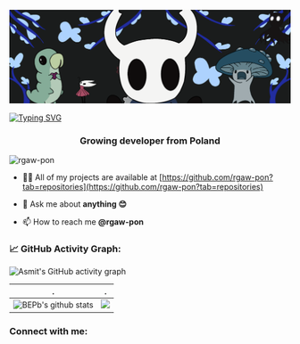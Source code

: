 <head>
<script src="https://kit.fontawesome.com/91fe5cfdb6.js" crossorigin="anonymous"></script>
</head>

![](./header_.png)

 [![Typing SVG](https://readme-typing-svg.herokuapp.com?color=%2336BCF7&center=true&vCenter=true&width=1000&lines=Hi+there!+;Welcome+to+my+profile,+my+name+is+Robert;More+than+2+years+of+programming+experience;Looking+forward+to+new+challenges+;CompSci+graduate)](https://git.io/typing-svg)

<!-- <h1 align="center">
 
</h1> -->
<h3 align="center">Growing developer from Poland </h3>

<p align="left"> <img src="https://komarev.com/ghpvc/?username=rgaw-pon&label=Profile%20views&color=0e75b6&style=flat" alt="rgaw-pon" /> </p>

<!-- <p align="left"> <a href="https://twitter.com/reformedmrozu" target="blank"><img src="https://img.shields.io/twitter/follow/reformedmrozu?logo=twitter&style=for-the-badge" alt="reformedmrozu" /></a> </p> -->

<!--
- 🔭 I’m currently working on ["League-of-Electron" - League of Leagends fanmade client](https://github.com/ReformedMrozu/League-of-Electron)

- 🌱 I’m currently learning **RHEL, NGRX**

- 👯 I’m looking to collaborate on **Web projects**

- 🤝 I’m looking for help with **Docker**
-->
- 👨‍💻 All of my projects are available at [https://github.com/rgaw-pon?tab=repositories](https://github.com/rgaw-pon?tab=repositories)

- 💬 Ask me about **anything 😊**

- 📫 How to reach me **@rgaw-pon**


<!--   GitHub stats graph -->
### 📈 GitHub Activity Graph:
![Asmit's GitHub activity graph](https://activity-graph.herokuapp.com/graph?username=rgaw-pon&hide_border=true&theme=redical)

 | .                                                                                                                                           | .                                                                                 |
 | ------------------------------------------------------------------------------------------------------------------------------------------- | --------------------------------------------------------------------------------- |
 | ![BEPb's github stats](https://github-readme-stats.vercel.app/api?username=rgaw-pon&show_icons=true&theme=radical&include_all_commits=true) | <img src="https://github-readme-streak-stats.herokuapp.com/?user=rgaw-pon"></img> |

<h3 align="left">Connect with me:</h3>
<p style="font-size: 1em; color:black;" align="left">
<a class="fa-brands fa-linkedin" href="https://www.linkedin.com/in/rgaw-pon/" target="blank"></a>
<a class="fa-solid fa-envelope" href="mailto:r.gawrysponiewierka@gmail.com" target="blank"/></a>
</p>

